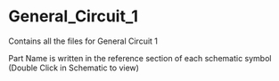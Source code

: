 # General_Circuit_1
Contains all the files for General Circuit 1

Part Name is written in the reference section of each schematic symbol (Double Click in Schematic to view)
